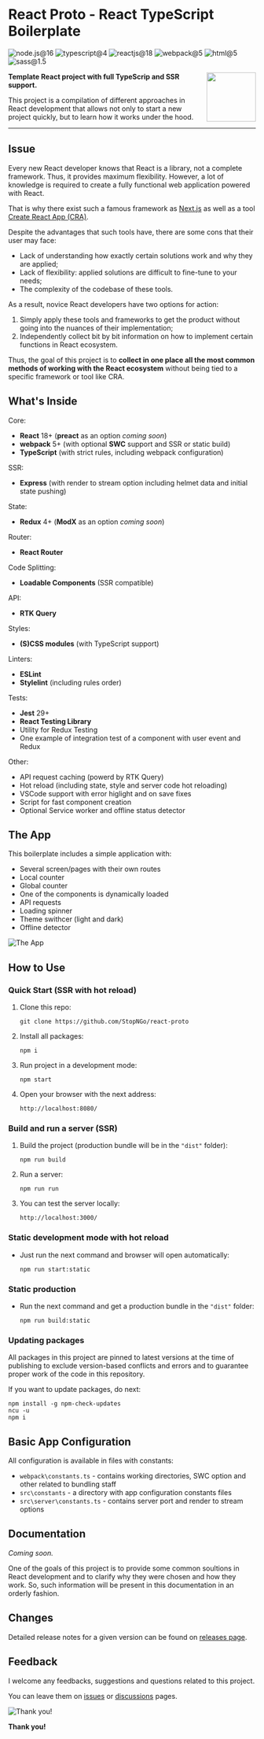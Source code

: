 # React Proto - React TypeScript Boilerplate

![node.js@16](https://img.shields.io/badge/node.js-16-339933?style=for-the-badge&logo=nodedotjs) ![typescript@4](https://img.shields.io/badge/typescript-4-3178C6?style=for-the-badge&logo=typescript) ![reactjs@18](https://img.shields.io/badge/Reactjs-18-61DAFB?style=for-the-badge&logo=react) ![webpack@5](https://img.shields.io/badge/webpack-5-8dd6f9?style=for-the-badge&logo=webpack) ![html@5](https://img.shields.io/badge/html-5-E34F26?style=for-the-badge&logo=html5) ![sass@1.5](https://img.shields.io/badge/sass-1.5-CC6699?style=for-the-badge&logo=sass)

<img align="right" width="100" src="src/assets/images/logo.png">

**Template React project with full TypeScrip and SSR support.**

This project is a compilation of different approaches in React development that allows not only to start a new project quickly, but to learn how it works under the hood.

---

## Issue

Every new React developer knows that React is a library, not a complete framework. Thus, it provides maximum flexibility. However, a lot of knowledge is required to create a fully functional web application powered with React.

That is why there exist such a famous framework as [Next.js](https://nextjs.org/) as well as a tool [Create React App (CRA)](https://create-react-app.dev/).

Despite the advantages that such tools have, there are some cons that their user may face:

- Lack of understanding how exactly certain solutions work and why they are applied;
- Lack of flexibility: applied solutions are difficult to fine-tune to your needs;
- The complexity of the codebase of these tools.

As a result, novice React developers have two options for action:

1. Simply apply these tools and frameworks to get the product without going into the nuances of their implementation;
2. Independently collect bit by bit information on how to implement certain functions in React ecosystem.

Thus, the goal of this project is to **collect in one place all the most common methods of working with the React ecosystem** without being tied to a specific framework or tool like CRA.

## What's Inside

Core:

- **React** 18+ (**preact** as an option *coming soon*)
- **webpack** 5+ (with optional **SWC** support and SSR or static build)
- **TypeScript** (with strict rules, including  webpack configuration)

SSR:

- **Express** (with render to stream option including helmet data and initial state pushing)

State:

- **Redux** 4+ (**ModX** as an option *coming soon*)

Router:

- **React Router**

Code Splitting:

- **Loadable Components** (SSR compatible)

API:

- **RTK Query**

Styles:

- **(S)CSS modules** (with TypeScript support)

Linters:

- **ESLint**
- **Stylelint** (including rules order)

Tests:

- **Jest** 29+
- **React Testing Library**
- Utility for Redux Testing
- One example of integration test of a component with user event and Redux

Other:

- API request caching (powerd by RTK Query)
- Hot reload (including state, style and server code hot reloading)
- VSCode support with error higlight and on save fixes
- Script for fast component creation
- Optional Service worker and offline status detector

## The App

This boilerplate includes a simple application with:

- Several screen/pages with their own routes
- Local counter
- Global counter
- One of the components is dynamically loaded
- API requests
- Loading spinner
- Theme swithcer (light and dark)
- Offline detector

![The App](src/assets/images/app.gif)

## How to Use

### Quick Start (SSR with hot reload)

1. Clone this repo:

   `git clone https://github.com/StopNGo/react-proto`
2. Install all packages:

   `npm i`
3. Run project in a development mode:

   `npm start`
4. Open your browser with the next address:

   `http://localhost:8080/`

### Build and run a server (SSR)

1. Build the project (production bundle will be in the `"dist"` folder):

   `npm run build`
2. Run a server:

   `npm run run`
3. You can test the server locally:

   `http://localhost:3000/`

### Static development mode with hot reload

- Just run the next command and browser will open automatically:

  `npm run start:static`

### Static production

- Run the next command and get a production bundle in the `"dist"` folder:

  `npm run build:static`

### Updating packages

All packages in this project are pinned to latest versions at the time of publishing to exclude version-based conflicts and errors and to guarantee proper work of the code in this repository.

If you want to update packages, do next:

```
npm install -g npm-check-updates
ncu -u
npm i
```

## Basic App Configuration

All configuration is available in files with constants:

- `webpack\constants.ts` - contains working directories, SWC option and other related to bundling staff
- `src\constants` - a directory with app configuration constants files
- `src\server\constants.ts` - contains server port and render to stream options

## Documentation

*Coming soon.*

One of the goals of this project is to provide some common soultions in React development and to clarify why they were chosen and how they work. So, such information will be present in this documentation in an orderly fashion.

## Changes

Detailed release notes for a given version can be found on [releases page](https://github.com/StopNGo/react-proto/releases).

## Feedback

I welcome any feedbacks, suggestions and questions related to this project.

You can leave them on [issues](https://github.com/StopNGo/react-proto/issues) or [discussions](https://github.com/StopNGo/react-proto/discussions) pages.

![Thank you!](http://media.riffsy.com/images/26d31721af290a7e42eae0498a4730a5/tenor.gif)

**Thank you!**
